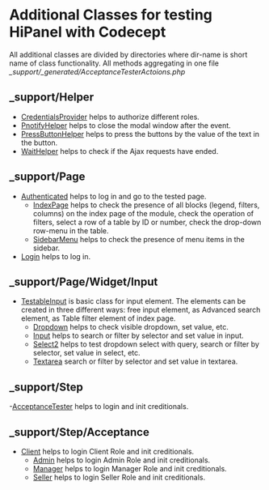 # Additional Classes for testing HiPanel with Codecept

All additional classes are divided by directories where dir-name is short name of class functionality. All methods aggregating in one file _\_support/\_generated/AcceptanceTesterActoions.php_

## \_support/Helper

- [CredentialsProvider] helps to authorize different roles.
- [PnotifyHelper] helps to close the modal window after the event.
- [PressButtonHelper] helps to press the buttons by the value of the text in the button.
- [WaitHelper] helps to check if the Ajax requests have ended.

[CredentialsProvider]: _support/Helper/CredentialsProvider.php
[PnotifyHelper]: _support/Helper/PnotifyHelper.php
[PressButtonHelper]: _support/Helper/PressButtonHelper.php
[WaitHelper]: _support/Helper/WaitHelper.php

## \_support/Page
- [Authenticated] helps to log in and go to the tested page.
    - [IndexPage] helps to check the presence of all blocks (legend, filters, columns) on the index page of the module, check the operation of filters, select a row of a table by ID or number, check the drop-down row-menu in the table.
    - [SidebarMenu] helps to check the presence of menu items in the sidebar.
- [Login] helps to log in.

[Authenticated]: _support/Page/Authenticated.php
[IndexPage]: _support/Page/IndexPage.php
[SidebarMenu]: _support/Page/SidebarMenu.php
[Login]: _support/Page/Login.php

## \_support/Page/Widget/Input

- [TestableInput] is basic class for input element. The elements can be created in three different ways: free input element, as Advanced search element, as Table filter element of index page.
    - [Dropdown] helps to check visible dropdown, set value, etc.
    - [Input] helps to search or filter by selector and set value in input.
    - [Select2] helps to test dropdown select with query, search or filter by selector, set value in select, etc.
    - [Textarea] search or filter by selector and set value in textarea.

[TestableInput]: _support/Page/Widget/Input/TestableInput.php
[Dropdown]: _support/Page/Widget/Input/Dropdown.php
[Input]: _support/Page/Widget/Input/Input.php
[Select2]: _support/Page/Widget/Input/Select2.php
[Textarea]: _support/Page/Widget/Input/Textarea.php


## \_support/Step

-[AcceptanceTester] helps to login and init creditionals.

[AcceptanceTester]: _support/Step/AcceptanceTester.php

## \_support/Step/Acceptance

- [Client] helps to login Client Role and init creditionals.
    - [Admin] helps to login Admin Role and init creditionals.
    - [Manager] helps to login Manager Role and init creditionals.
    - [Seller] helps to login Seller Role and init creditionals.

[Client]: _support/Step/Acceptance/Client.php
[Admin]: _support/Step/Acceptance/Client.php
[Manager]: _support/Step/Acceptance/Client.php
[Seller]: _support/Step/Acceptance/Client.php
